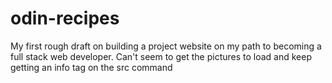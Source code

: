 # odin-recipes
My first rough draft on building a project website on my path to becoming a full stack web developer.
Can't seem to get the pictures to load and keep getting an info tag on the src command
